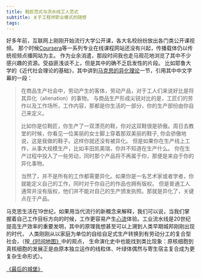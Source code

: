 ```yaml
---
title: 鞋匠范式与流水线工人范式
subtitle: 关于工程师职业模式的随想
tags:
---
```


好多年前，互联网上刚刚开始流行大学公开课，各大名校纷纷放出各门类公开课视频。
那个时候[Coursera](https://www.coursera.org/)等一系列专业在线课程网站还没有兴起，传播载体仍以传统视频点播网站为主。
作为业余消遣，那段时间我也走马观花地浏览了其中不少感兴趣的资源。受益匪浅谈不上，但是其中的确不乏启发性的片段。
比如耶鲁大学的《近代社会理论的基础》，其中讲到[马克思的异化理论](http://open.163.com/newview/movie/free?pid=M71SK71SK&mid=M71SL0CL3)一节，引用其中中文字幕的一段：

> 在商品生产社会中，劳动产生的客体，劳动产品，对于工人们来说好比是将其异化（alienation）的事物。
> 与商品生产形成尖锐对比的是，工匠们的劳作以及工作场所，工作内容，那都是你生活的一部分，你的生产部份由你自己来定义。
>
> 比如你是位鞋匠，你生产了一双漂亮的鞋，你对这双鞋很是骄傲。周日去教堂的时候，你看见一位美丽的女士脚上穿着那双美丽的鞋子,
> 你会骄傲地说，这是我做的鞋子。这样你就还没有被异化。
> 但是如果你在生产线上工作，从事大规模生产，比如丰田凯美瑞，你并不知道在生产什么。
> 你在生产过程中投入了一些劳动，同时那个产品将不再属于你，那便是来自于你的异化事物。
>
> 当然了，并不是所有的工作都需要异化。如果你是一名艺术家或者学者，你就能定义自己的工作，同时对于你自己的作品也拥有版权。
> 但是普通工人通常并没有版权，他们并不能对自己的生产颁发执照。那就是异化了，关键点在于产品。

马克思生活在19世纪，如果用当代流行的新概念来解释，我们可以说，当我们掌握着自己工作目标方向的时候，工作更容易产生[心流](https://zh.wikipedia.org/wiki/%E5%BF%83%E6%B5%81%E7%90%86%E8%AB%96)体验。工业流水线是20世纪提高生产效率的重要发明，其中的原理我想甚至可以上溯到人类早期城邦刚刚出现的时代，
人类刚刚从以家庭为单位的自给自足式生产转换到有劳动分工的复合型社会，（按[《时间地图》](https://book.douban.com/subject/1965871/)中的观点，
生命演化史中也能找到类比现象：原核细胞到真核细胞的发展正是由原本独立运作的线粒体、叶绿体偶然与寄生宿主复合成为更复杂生命形式）。


[《最后的城堡》](http://blog.sina.com.cn/s/blog_540d5e80010007sx.html)
